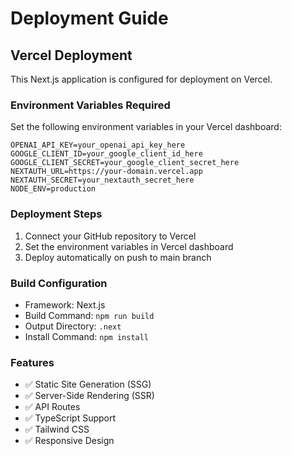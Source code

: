 # Deployment Guide

## Vercel Deployment

This Next.js application is configured for deployment on Vercel.

### Environment Variables Required

Set the following environment variables in your Vercel dashboard:

```
OPENAI_API_KEY=your_openai_api_key_here
GOOGLE_CLIENT_ID=your_google_client_id_here
GOOGLE_CLIENT_SECRET=your_google_client_secret_here
NEXTAUTH_URL=https://your-domain.vercel.app
NEXTAUTH_SECRET=your_nextauth_secret_here
NODE_ENV=production
```

### Deployment Steps

1. Connect your GitHub repository to Vercel
2. Set the environment variables in Vercel dashboard
3. Deploy automatically on push to main branch

### Build Configuration

- Framework: Next.js
- Build Command: `npm run build`
- Output Directory: `.next`
- Install Command: `npm install`

### Features

- ✅ Static Site Generation (SSG)
- ✅ Server-Side Rendering (SSR)
- ✅ API Routes
- ✅ TypeScript Support
- ✅ Tailwind CSS
- ✅ Responsive Design
